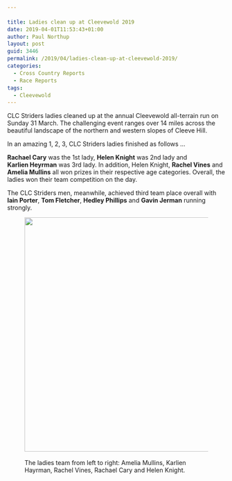 ```yaml
---

title: Ladies clean up at Cleevewold 2019
date: 2019-04-01T11:53:43+01:00
author: Paul Northup
layout: post
guid: 3446
permalink: /2019/04/ladies-clean-up-at-cleevewold-2019/
categories:
  - Cross Country Reports
  - Race Reports
tags:
  - Cleevewold
---
```

CLC Striders ladies cleaned up at the annual Cleevewold all-terrain run on Sunday 31 March. The challenging event ranges over 14 miles across the beautiful landscape of the northern and western slopes of Cleeve Hill.

In an amazing 1, 2, 3, CLC Striders ladies finished as follows …&nbsp;

**Rachael&nbsp;Cary** was the 1st lady,&nbsp;**Helen&nbsp;Knight** was 2nd lady&nbsp;and **Karlien&nbsp;Heyrman** was 3rd lady. In addition, Helen Knight, **Rachel Vines** and **Amelia Mullins** all won prizes in their respective age categories. Overall, the ladies won their team competition on the day.

The CLC Striders men, meanwhile, achieved third team place overall with **Iain Porter**, **Tom Fletcher**, **Hedley Phillips** and **Gavin Jerman** running strongly.<figure class="wp-block-image is-resized">

<img src="/Images/2019/04/Cleevewold-ladies-31.3.19.jpg" alt="" class="wp-image-3447" width="720" height="540" srcset="/Images/2019/04/Cleevewold-ladies-31.3.19.jpg 960w, /Images/2019/04/Cleevewold-ladies-31.3.19-300x225.jpg 300w, /Images/2019/04/Cleevewold-ladies-31.3.19-768x576.jpg 768w" sizes="(max-width: 720px) 100vw, 720px" /> <figcaption>The ladies team from left to right: Amelia Mullins, Karlien Hayrman, Rachel Vines, Rachael Cary and Helen Knight.</figcaption></figure> 

 
